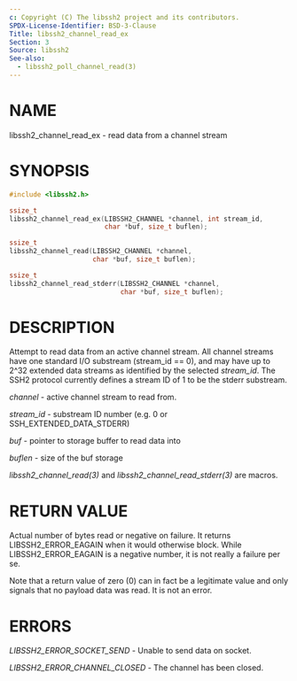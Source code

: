 ```yaml
---
c: Copyright (C) The libssh2 project and its contributors.
SPDX-License-Identifier: BSD-3-Clause
Title: libssh2_channel_read_ex
Section: 3
Source: libssh2
See-also:
  - libssh2_poll_channel_read(3)
---
```


# NAME

libssh2_channel_read_ex - read data from a channel stream

# SYNOPSIS

~~~c
#include <libssh2.h>

ssize_t
libssh2_channel_read_ex(LIBSSH2_CHANNEL *channel, int stream_id,
                        char *buf, size_t buflen);

ssize_t
libssh2_channel_read(LIBSSH2_CHANNEL *channel,
                     char *buf, size_t buflen);

ssize_t
libssh2_channel_read_stderr(LIBSSH2_CHANNEL *channel,
                            char *buf, size_t buflen);
~~~

# DESCRIPTION

Attempt to read data from an active channel stream. All channel streams have
one standard I/O substream (stream_id == 0), and may have up to 2^32 extended
data streams as identified by the selected *stream_id*. The SSH2 protocol
currently defines a stream ID of 1 to be the stderr substream.

*channel* - active channel stream to read from.

*stream_id* - substream ID number (e.g. 0 or SSH_EXTENDED_DATA_STDERR)

*buf* - pointer to storage buffer to read data into

*buflen* - size of the buf storage

*libssh2_channel_read(3)* and *libssh2_channel_read_stderr(3)* are
macros.

# RETURN VALUE

Actual number of bytes read or negative on failure. It returns
LIBSSH2_ERROR_EAGAIN when it would otherwise block. While
LIBSSH2_ERROR_EAGAIN is a negative number, it is not really a failure per se.

Note that a return value of zero (0) can in fact be a legitimate value and
only signals that no payload data was read. It is not an error.

# ERRORS

*LIBSSH2_ERROR_SOCKET_SEND* - Unable to send data on socket.

*LIBSSH2_ERROR_CHANNEL_CLOSED* - The channel has been closed.
